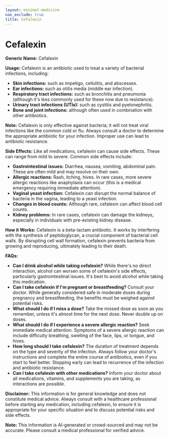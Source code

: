 ```yaml
---
layout: minimal-medicine
nav_exclude: true
title: Cefalexin
---
```


# Cefalexin

**Generic Name:** Cefalexin

**Usage:** Cefalexin is an antibiotic used to treat a variety of bacterial infections, including:

* **Skin infections:** such as impetigo, cellulitis, and abscesses.
* **Ear infections:** such as otitis media (middle ear infection).
* **Respiratory tract infections:** such as bronchitis and pneumonia (although it's less commonly used for these now due to resistance).
* **Urinary tract infections (UTIs):** such as cystitis and pyelonephritis.
* **Bone and joint infections:** although often used in combination with other antibiotics.


**Note:** Cefalexin is only effective against bacteria; it will not treat viral infections like the common cold or flu.  Always consult a doctor to determine the appropriate antibiotic for your infection.  Improper use can lead to antibiotic resistance.

**Side Effects:**  Like all medications, cefalexin can cause side effects.  These can range from mild to severe. Common side effects include:

* **Gastrointestinal issues:** Diarrhea, nausea, vomiting, abdominal pain.  These are often mild and may resolve on their own.
* **Allergic reactions:** Rash, itching, hives. In rare cases, more severe allergic reactions like anaphylaxis can occur (this is a medical emergency requiring immediate attention).
* **Vaginal yeast infection:**  Cefalexin can disrupt the normal balance of bacteria in the vagina, leading to a yeast infection.
* **Changes in blood counts:** Although rare, cefalexin can affect blood cell counts.
* **Kidney problems:**  In rare cases, cefalexin can damage the kidneys, especially in individuals with pre-existing kidney disease.


**How it Works:** Cefalexin is a beta-lactam antibiotic. It works by interfering with the synthesis of peptidoglycan, a crucial component of bacterial cell walls.  By disrupting cell wall formation, cefalexin prevents bacteria from growing and reproducing, ultimately leading to their death.


**FAQs:**

* **Can I drink alcohol while taking cefalexin?**  While there's no direct interaction, alcohol can worsen some of cefalexin's side effects, particularly gastrointestinal issues. It's best to avoid alcohol while taking this medication.
* **Can I take cefalexin if I'm pregnant or breastfeeding?**  Consult your doctor.  While generally considered safe in moderate doses during pregnancy and breastfeeding, the benefits must be weighed against potential risks.
* **What should I do if I miss a dose?**  Take the missed dose as soon as you remember, unless it's almost time for the next dose.  Never double up on doses.
* **What should I do if I experience a severe allergic reaction?**  Seek immediate medical attention.  Symptoms of a severe allergic reaction can include difficulty breathing, swelling of the face, lips, or tongue, and hives.
* **How long should I take cefalexin?**  The duration of treatment depends on the type and severity of the infection.  Always follow your doctor's instructions and complete the entire course of antibiotics, even if you start to feel better.  Stopping early can lead to recurrence of the infection and antibiotic resistance.
* **Can I take cefalexin with other medications?**  Inform your doctor about all medications, vitamins, and supplements you are taking, as interactions are possible.


**Disclaimer:** This information is for general knowledge and does not constitute medical advice.  Always consult with a healthcare professional before starting any medication, including cefalexin, to ensure it is appropriate for your specific situation and to discuss potential risks and side effects.


**Note:** This information is AI-generated or crowd-sourced and may not be accurate. Please consult a medical professional for verified advice.